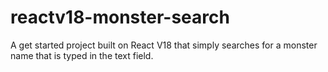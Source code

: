 # reactv18-monster-search
A get started project built on React V18 that simply searches for a monster name that is typed in the text field.
